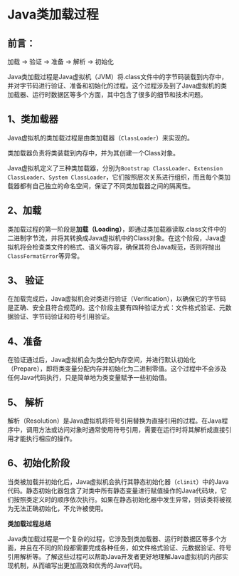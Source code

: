 # Java类加载过程

## 前言：

加载 -> 验证 -> 准备 -> 解析 -> 初始化



Java类加载过程是Java虚拟机（JVM）将.class文件中的字节码装载到内存中，并对字节码进行验证、准备和初始化的过程。这个过程涉及到了Java虚拟机的类加载器、运行时数据区等多个方面，其中包含了很多的细节和技术问题。

## 1、类加载器

Java虚拟机的类加载过程是由类加载器（`ClassLoader`）来实现的。

类加载器负责将类装载到内存中，并为其创建一个Class对象。

Java虚拟机定义了三种类加载器，分别为`Bootstrap ClassLoader`、`Extension ClassLoader`、`System ClassLoader`，它们按照层次关系进行组织，而且每个类加载器都有自己独立的命名空间，保证了不同类加载器之间的隔离性。

## 2、加载

类加载过程的第一阶段是**加载（Loading）**，即通过类加载器读取.class文件中的二进制字节流，并将其转换成Java虚拟机中的Class对象。在这个阶段，Java虚拟机将会检查类文件的格式、语义等内容，确保其符合Java规范，否则将抛出`ClassFormatError`等异常。

## 3、 验证

在加载完成后，Java虚拟机会对类进行验证（Verification），以确保它的字节码是正确、安全且符合规范的。这个阶段主要有四种验证方式：文件格式验证、元数据验证、字节码验证和符号引用验证。

## 4、准备

在验证通过后，Java虚拟机会为类分配内存空间，并进行默认初始化（Prepare），即将类变量分配内存并初始化为二进制零值。这个过程中不会涉及任何Java代码执行，只是简单地为类变量赋予一些初始值。

## 5、 解析

解析（Resolution）是Java虚拟机将符号引用替换为直接引用的过程。在Java程序中，调用方法或访问对象时通常使用符号引用，需要在运行时将其解析成直接引用才能执行相应的操作。

## 6、初始化阶段

当类被加载并初始化后，Java虚拟机会执行其静态初始化器（`clinit`）中的Java代码。静态初始化器包含了对类中所有静态变量进行赋值操作的Java代码块，它们按照类定义时的顺序依次执行。如果在静态初始化器中发生异常，则该类将被视为无法正确初始化，不允许被使用。



**类加载过程总结**

Java类加载过程是一个复杂的过程，它涉及到类加载器、运行时数据区等多个方面，并且在不同的阶段都需要完成各种任务，如文件格式验证、元数据验证、符号引用解析等。了解这些过程可以帮助Java开发者更好地理解Java虚拟机的内部实现机制，从而编写出更加高效和优秀的Java代码。